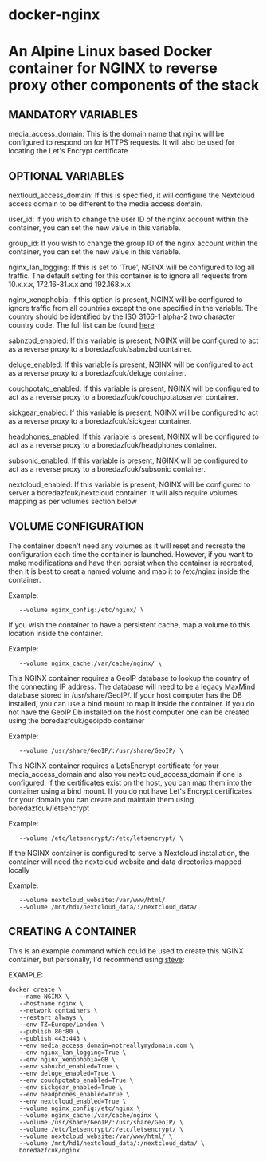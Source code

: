 # docker-nginx

# An Alpine Linux based Docker container for NGINX to reverse proxy other components of the stack

## MANDATORY VARIABLES

media_access_domain: This is the domain name that nginx will be configured to respond on for HTTPS requests. It will also be used for locating the Let's Encrypt certificate

## OPTIONAL VARIABLES

nextloud_access_domain: If this is specified, it will configure the Nextcloud access domain to be different to the media access domain.

user_id: If you wish to change the user ID of the nginx account within the container, you can set the new value in this variable.

group_id: If you wish to change the group ID of the nginx account within the container, you can set the new value in this variable.

nginx_lan_logging: If this is set to 'True', NGINX will be configured to log all traffic. The default setting for this container is to ignore all requests from 10.x.x.x, 172.16-31.x.x and 192.168.x.x

nginx_xenophobia: If this option is present, NGINX will be configured to ignore traffic from all countries except the one specified in the variable. The country should be identified by the ISO 3166-1 alpha-2 two character country code. The full list can be found [here](https://en.wikipedia.org/wiki/ISO_3166-1_alpha-2)

sabnzbd_enabled: If this variable is present, NGINX will be configured to act as a reverse proxy to a boredazfcuk/sabnzbd container.

deluge_enabled: If this variable is present, NGINX will be configured to act as a reverse proxy to a boredazfcuk/deluge container.

couchpotato_enabled: If this variable is present, NGINX will be configured to act as a reverse proxy to a boredazfcuk/couchpotatoserver container.

sickgear_enabled: If this variable is present, NGINX will be configured to act as a reverse proxy to a boredazfcuk/sickgear container.

headphones_enabled: If this variable is present, NGINX will be configured to act as a reverse proxy to a boredazfcuk/headphones container.

subsonic_enabled: If this variable is present, NGINX will be configured to act as a reverse proxy to a boredazfcuk/subsonic container.

nextcloud_enabled: If this variable is present, NGINX will be configured to server a boredazfcuk/nextcloud container. It will also require volumes mapping as per volumes section below

## VOLUME CONFIGURATION

The container doesn't need any volumes as it will reset and recreate the configuration each time the container is launched. However, if you want to make modifications and have then persist when the container is recreated, then it is best to creat a named volume and map it to /etc/nginx inside the container.

Example:
```
   --volume nginx_config:/etc/nginx/ \
```

If you wish the container to have a persistent cache, map a volume to this location inside the container.

Example:
```
   --volume nginx_cache:/var/cache/nginx/ \
```

This NGINX container requires a GeoIP database to lookup the country of the connecting IP address. The database will need to be a legacy MaxMind database stored in /usr/share/GeoIP/. If your host computer has the DB installed, you can use a bind mount to map it inside the container. If you do not have the GeoIP Db installed on the host computer one can be created using the boredazfcuk/geoipdb container

Example:
```
   --volume /usr/share/GeoIP/:/usr/share/GeoIP/ \
```

This NGINX container requires a LetsEncrypt certificate for your media_access_domain and also you nextcloud_access_domain if one is configured. If the certificates exist on the host, you can map them into the container using a bind mount. If you do not have Let's Encrypt certificates for your domain you can create and maintain them using boredazfcuk/letsencrypt

Example:
```
   --volume /etc/letsencrypt/:/etc/letsencrypt/ \
```

If the NGINX container is configured to serve a Nextcloud installation, the container will need the nextcloud website and data directories mapped locally

Example:
```
   --volume nextcloud_website:/var/www/html/
   --volume /mnt/hd1/nextcloud_data/:/nextcloud_data/
```

## CREATING A CONTAINER

This is an example command which could be used to create this NGINX container, but personally, I'd recommend using [steve](https://github.com/boredazfcuk/steve):

EXAMPLE:
```
docker create \
   --name NGINX \
   --hostname nginx \
   --network containers \
   --restart always \
   --env TZ=Europe/London \
   --publish 80:80 \
   --publish 443:443 \
   --env media_access_domain=notreallymydomain.com \
   --env nginx_lan_logging=True \
   --env nginx_xenophobia=GB \
   --env sabnzbd_enabled=True \
   --env deluge_enabled=True \
   --env couchpotato_enabled=True \
   --env sickgear_enabled=True \
   --env headphones_enabled=True \
   --env nextcloud_enabled=True \
   --volume nginx_config:/etc/nginx \
   --volume nginx_cache:/var/cache/nginx \
   --volume /usr/share/GeoIP/:/usr/share/GeoIP/ \
   --volume /etc/letsencrypt/:/etc/letsencrypt/ \
   --volume nextcloud_website:/var/www/html/ \
   --volume /mnt/hd1/nextcloud_data/:/nextcloud_data/ \
   boredazfcuk/nginx
```
